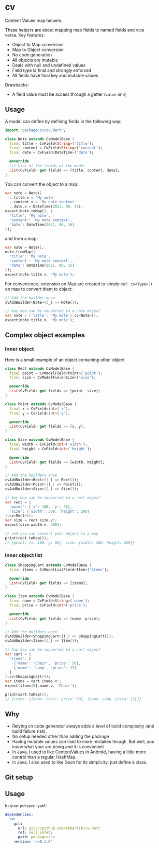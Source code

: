 # cv

Content Values map helpers.

These helpers are about mapping map fields to named fields and vice versa. Key features:
- Object to Map conversion
- Map to Object conversion
- No code generation
- All objects are mutable
- Deals with null and undefined values
- Field type is final and strongly enforced
- All fields have final key and mutable values

Drawbacks:
- A field value must be access through a getter (`value` or `v`)

## Usage

A model can define by defining fields in the following way:

```dart
import 'package:cv/cv.dart';

class Note extends CvModelBase {
  final title = CvField<String>('title');
  final content = CvField<String>('content');
  final date = CvField<DateTime>('date');

  @override
  /// List of the fields of the model
  List<CvField> get fields => [title, content, date];
}
```

You can convert the object to a map:

```dart
var note = Note()
  ..title.v = 'My note'
  ..content.v = 'My note context'
  ..date.v = DateTime(2021, 08, 16);
expect(note.toMap(), {
  'title': 'My note',
  'content': 'My note context',
  'date': DateTime(2021, 08, 16)
});
```

and from a map:

```dart
var note = Note();
note.fromMap({
  'title': 'My note',
  'content': 'My note context',
  'date': DateTime(2021, 08, 16)
});
expect(note.title.v, 'My note');
```

For convenience, extension on Map are created to simply call `.cv<Type>()` on map to convert them to object:
```dart
// Add the builder once
cvAddBuilder<Note>((_) => Note());

// Any map can be converted to a note object
var note = {'title': 'My note'}.cv<Note>();
expect(note.title.v, 'My note');
```

## Complex object examples

### Inner object

Here is a small example of an object containing other object

```dart
class Rect extends CvModelBase {
  final point = CvModelField<Point>('point');
  final size = CvModelField<Size>('size');

  @override
  List<CvField> get fields => [point, size];
}

class Point extends CvModelBase {
  final x = CvField<int>('x');
  final y = CvField<int>('y');

  @override
  List<CvField> get fields => [x, y];
}

class Size extends CvModelBase {
  final width = CvField<int>('width');
  final height = CvField<int>('height');

  @override
  List<CvField> get fields => [width, height];
}
```

```dart
// Add the builders once
cvAddBuilder<Rect>((_) => Rect());
cvAddBuilder<Point>((_) => Point());
cvAddBuilder<Size>((_) => Size());
```

```dart
// Any map can be converted to a rect object
var rect = {
  'point': {'x': 100, 'y': 50},
  'size': {'width': 300, 'height': 200}
}.cv<Rect>();
var size = rect.size.v!;
expect(size.width.v, 300);

// and you can convert your object to a map
print(rect.toMap());
// {point: {x: 100, y: 50}, size: {width: 300, height: 200}}
```

### Inner object list

```dart
class ShoppingCart extends CvModelBase {
  final items = CvModelListField<Item>('items');

  @override
  List<CvField> get fields => [items];
}

class Item extends CvModelBase {
  final name = CvField<String>('name');
  final price = CvField<int>('price');

  @override
  List<CvField> get fields => [name, price];
}
```

```dart
// Add the builders once
cvAddBuilder<ShoppingCart>((_) => ShoppingCart());
cvAddBuilder<Item>((_) => Item());
```

```dart
// Any map can be converted to a cart object
var cart = {
  'items': [
    {'name': 'Chair', 'price': 50},
    {'name': 'Lamp', 'price': 12}
  ]
}.cv<ShoppingCart>();
var items = cart.items.v!;
expect(items[0].name.v, 'Chair');

print(cart.toMap());
// {items: [{name: Chair, price: 50}, {name: Lamp, price: 12}]}
```
## Why

- Relying on code generator always adds a level of build complexity (and build failure risk).
- No setup needed other than adding the package
- Having mutable values can lead to more mistakes though. But well, you know what your are doing and it is convenient
- In Java, I used to like ContentValues in Android, having a little more control than a regular HashMap.
- In Java, I also used to like Gson for its simplicity: just define a class.

## Git setup

## Usage

In your `pubspec.yaml`:

```yaml
dependencies:
  cv:
    git:
      url: git://github.com/tekartik/cv.dart
      ref: null_safety
      path: packages/cv
    version: '>=0.1.0'
```